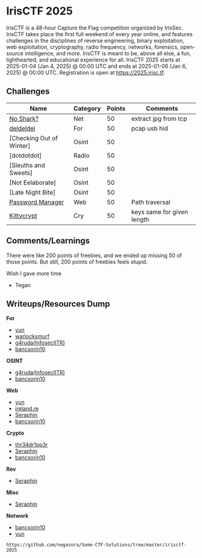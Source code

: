 # IrisCTF 2025

IrisCTF is a 48-hour Capture the Flag competition organized by IrisSec. IrisCTF takes place the first full weekend of every year online, and features challenges in the disciplines of reverse engineering, binary exploitation, web exploitation, cryptography, radio frequency, networks, forensics, open-source intelligence, and more. IrisCTF is meant to be, above all else, a fun, lighthearted, and educational experience for all.
IrisCTF 2025 starts at 2025-01-04 (Jan 4, 2025) @ 00:00 UTC and ends at 2025-01-06 (Jan 6, 2025) @ 00:00 UTC. Registration is open at https://2025.irisc.tf.

## Challenges

| Name | Category | Points | Comments
| --- | --- | --- | ---
| [No Shark?](./net/noshark/) | Net | 50 | extract jpg from tcp
| [deldeldel](./for/deldeldel/) | For | 50 | pcap usb hid
| [Checking Out of Winter] | Osint | 50 | 
| [dotdotdot] | Radio | 50 | 
| [Sleuths and Sweets] | Osint | 50 | 
| [Not Eelaborate] | Osint | 50 | 
| [Late Night Bite] | Osint | 50 | 
| [Password Manager](./web/password-manager/) | Web | 50 | Path traversal
| [Kittycrypt](./cry/kittycrypt/) | Cry | 50 | keys same for given length

## Comments/Learnings

There were like 200 points of freebies, and we ended up missing 50 of those points. But still, 
200 points of freebies feels stupid.

Wish I gave more time 

- Tegan

## Writeups/Resources Dump

**For**
- [yun](https://yun.ng/c/ctf/2025-iris-ctf/)
- [warlocksmurf](https://warlocksmurf.github.io/posts/irisctf2025/)
- [g4ruda(InfosecIITR)](https://g4rud4kun.github.io/2025/01/07/IrisCTF-2025/)
- [bancsorin10](https://github.com/bancsorin10/ctf_writeups/blob/main/iris_2025.md)

**OSINT**
- [g4ruda(InfosecIITR)](https://g4rud4kun.github.io/2025/01/07/IrisCTF-2025/)
- [bancsorin10](https://github.com/bancsorin10/ctf_writeups/blob/main/iris_2025.md)

**Web**
- [yun](https://yun.ng/c/ctf/2025-iris-ctf/)
- [ireland.re](https://ireland.re/posts/irisctf_2025/)
- [Seraphin](https://github.com/Seraphin-/ctf/blob/master/2025/irisctf/README.md)
- [bancsorin10](https://github.com/bancsorin10/ctf_writeups/blob/main/iris_2025.md)

**Crypto**
- [thr34dr1pp3r](https://thr34dr1pp3r.gitbook.io/ctf/irisctf-2025/)
- [Seraphin](https://github.com/Seraphin-/ctf/blob/master/2025/irisctf/README.md)
- [bancsorin10](https://github.com/bancsorin10/ctf_writeups/blob/main/iris_2025.md)

**Rev**
- [Seraphin](https://github.com/Seraphin-/ctf/blob/master/2025/irisctf/README.md)

**Misc**
- [Seraphin](https://github.com/Seraphin-/ctf/blob/master/2025/irisctf/README.md)

**Network**
- [bancsorin10](https://github.com/bancsorin10/ctf_writeups/blob/main/iris_2025.md)
- [yun](https://yun.ng/c/ctf/2025-iris-ctf/)

```
https://github.com/negasora/Some-CTF-Solutions/tree/master/irisctf-2025
```

